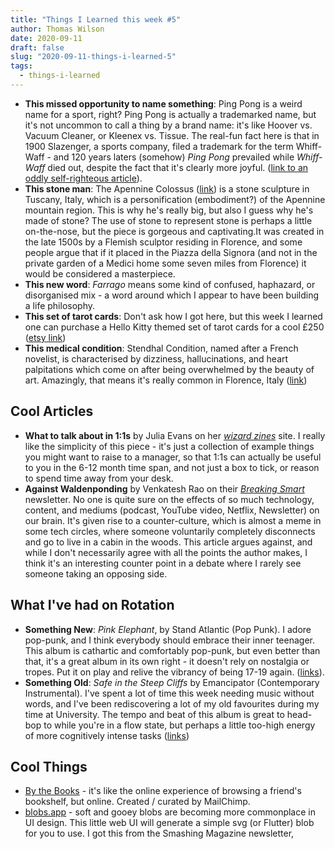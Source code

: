 ```yaml
---
title: "Things I Learned this week #5"
author: Thomas Wilson
date: 2020-09-11
draft: false
slug: "2020-09-11-things-i-learned-5"
tags:
  - things-i-learned
---
```


- **This missed opportunity to name something**: Ping Pong is a weird name for a sport, right? Ping Pong is actually a trademarked name, but it's not uncommon to call a thing by a brand name: it's like Hoover vs. Vacuum Cleaner, or Kleenex vs. Tissue. The real-fun fact here is that in 1900 Slazenger, a sports company, filed a trademark for the term Whiff-Waff - and 120 years laters (somehow) _Ping Pong_ prevailed while _Whiff-Waff_ died out, despite the fact that it's clearly more joyful. ([link to an oddly self-righteous article](https://www.worldwidewords.org/topicalwords/tp-whi1.htm)).
- **This stone man**: The Apennine Colossus ([link](https://unusualplaces.org/the-appennine-colossus/)) is a stone sculpture in Tuscany, Italy, which is a personification (embodiment?) of the Apennine mountain region. This is why he's really big, but also I guess why he's made of stone? The use of stone to represent stone is perhaps a little on-the-nose, but the piece is gorgeous and captivating.It was created in the late 1500s by a Flemish sculptor residing in Florence, and some people argue that if it placed in the Piazza della Signora (and not in the private garden of a Medici home some seven miles from Florence) it would be considered a masterpiece.
- **This new word**: _Farrago_ means some kind of confused, haphazard, or disorganised mix - a word around which I appear to have been building a life philosophy.
- **This set of tarot cards**: Don't ask how I got here, but this week I learned one can purchase a Hello Kitty themed set of tarot cards for a cool £250 ([etsy link](https://www.etsy.com/uk/listing/637754503/last-day-70-off-and-free-shipping))
- **This medical condition**: Stendhal Condition, named after a French novelist, is characterised by dizziness, hallucinations, and heart palpitations which come on after being overwhelmed by the beauty of art. Amazingly, that means it's really common in Florence, Italy ([link](https://www.ncbi.nlm.nih.gov/pmc/articles/PMC2991758/))

## Cool Articles

- **What to talk about in 1:1s** by Julia Evans on her [_wizard zines_](https://wizardzines.com/comics/1-1s/) site. I really like the simplicity of this piece - it's just a collection of example things you might want to raise to a manager, so that 1:1s can actually be useful to you in the 6-12 month time span, and not just a box to tick, or reason to spend time away from your desk.
- **Against Waldenponding** by Venkatesh Rao on their [_Breaking Smart_](https://breakingsmart.substack.com/p/against-waldenponding) newsletter. No one is quite sure on the effects of so much technology, content, and mediums (podcast, YouTube video, Netflix, Newsletter) on our brain. It's given rise to a counter-culture, which is almost a meme in some tech circles, where someone voluntarily completely disconnects and go to live in a cabin in the woods. This article argues against, and while I don't necessarily agree with all the points the author makes, I think it's an interesting counter point in a debate where I rarely see someone taking an opposing side.

## What I've had on Rotation

- **Something New**: _Pink Elephant_, by Stand Atlantic (Pop Punk). I adore pop-punk, and I think everybody should embrace their inner teenager. This album is cathartic and comfortably pop-punk, but even better than that, it's a great album in its own right - it doesn't rely on nostalgia or tropes. Put it on play and relive the vibrancy of being 17-19 again. ([links](https://songwhip.com/stand-atlantic/pink-elephant)).
- **Something Old**: _Safe in the Steep Cliffs_ by Emancipator (Contemporary Instrumental). I've spent a lot of time this week needing music without words, and I've been rediscovering a lot of my old favourites during my time at University. The tempo and beat of this album is great to head-bop to while you're in a flow state, but perhaps a little too-high energy of more cognitively intense tasks ([links](https://songwhip.com/emancipator/safe-in-the-steep-cliffs))

## Cool Things

- [By the Books](https://mailchimp.com/presents/by-the-books/) - it's like the online experience of browsing a friend's bookshelf, but online. Created / curated by MailChimp.
- [blobs.app](https://blobs.app/) - soft and gooey blobs are becoming more commonplace in UI design. This little web UI will generate a simple svg (or Flutter) blob for you to use. I got this from the Smashing Magazine newsletter,
